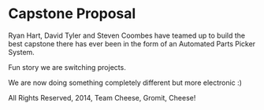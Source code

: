# Capstone Proposal

Ryan Hart, David Tyler and Steven Coombes have teamed up to build the best capstone there has ever been in the form of an Automated Parts Picker System.

Fun story we are switching projects.

We are now doing something completely different but more electronic :)


All Rights Reserved, 2014, Team Cheese, Gromit, Cheese!
